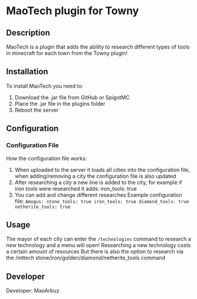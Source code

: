 
# MaoTech plugin for Towny

## Description

MaoTech is a plugin that adds the ability to research different types of tools in minecraft for each town from the Towny plugin!

## Installation

To install MaoTech you need to:
1. Download the .jar file from GitHub or SpigotMC
2. Place the .jar file in the plugins folder
3. Reboot the server

## Configuration

### Configuration File

How the configuration file works:
1. When uploaded to the server it loads all cities into the configuration file, when adding/removing a city the configuration file is also updated
2. After researching a city a new line is added to the city, for example if iron tools were researched it adds: iron_tools: true
3. You can add and change different researches
Example configuration file:
`Amogus:
  stone_tools: true
  iron_tools: true
  diamond_tools: true
  netherite_tools: true`


## Usage

The mayor of each city can enter the `/technologies` command to research a new technology and a menu will open! Researching a new technology costs a certain amount of resources
But there is also the option to research via the /mttech stone/iron/golden/diamond/netherite_tools command

## Developer

Developer: MaoArbuz
